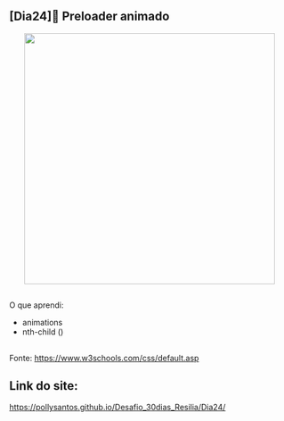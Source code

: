 ## [Dia24]🔘 Preloader animado

<div align="center">
  <img height="450em" src="https://user-images.githubusercontent.com/99842806/164637971-e8c30e58-ffad-44b2-adef-c56599697d6d.gif"/>
</div>

##

O que aprendi:

- animations
- nth-child ()

##

Fonte:
https://www.w3schools.com/css/default.asp

## Link do site:
https://pollysantos.github.io/Desafio_30dias_Resilia/Dia24/

